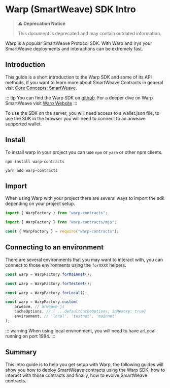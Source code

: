 # Warp (SmartWeave) SDK Intro

> **⚠️ Deprecation Notice**
>
> This document is deprecated and may contain outdated information.

Warp is a popular SmartWeave Protocol SDK. With Warp and Irys your SmartWeave deployments and interactions can be extremely fast.

## Introduction

This guide is a short introduction to the Warp SDK and some of its API methods, if you want to learn more about SmartWeave Contracts in general visit [Core Concepts: SmartWeave](/concepts/smartweave.html).

::: tip
You can find the Warp SDK on [github](https://github.com/warp-contracts). For a deeper dive on Warp SmartWeave visit [Warp Website](https://warp.cc)
:::

To use the SDK on the server, you will need access to a wallet.json file, to use the SDK in the browser you will need to connect to an arweave supported wallet.

## Install

To install warp in your project you can use `npm` or `yarn` or other npm clients.

<CodeGroup>
  <CodeGroupItem title="NPM">

```console
npm install warp-contracts
```

  </CodeGroupItem>
  <CodeGroupItem title="YARN">

```console
yarn add warp-contracts
```

  </CodeGroupItem>
</CodeGroup>

## Import

When using Warp with your project there are several ways to import the sdk depending on your project setup.

<CodeGroup>
  <CodeGroupItem title="Typescript">

```ts
import { WarpFactory } from "warp-contracts";
```

  </CodeGroupItem>
  <CodeGroupItem title="ESM">

```js
import { WarpFactory } from "warp-contracts/mjs";
```

  </CodeGroupItem>
  <CodeGroupItem title="CommonJS">

```js
const { WarpFactory } = require("warp-contracts");
```

  </CodeGroupItem>
</CodeGroup>

## Connecting to an environment

There are several environments that you may want to interact with, you can connect to those environments using the `forXXXX` helpers.

<CodeGroup>
  <CodeGroupItem title="Mainnet">

```ts
const warp = WarpFactory.forMainnet();
```

  </CodeGroupItem>
  <CodeGroupItem title="Testnet">

```js
const warp = WarpFactory.forTestnet();
```

  </CodeGroupItem>
  <CodeGroupItem title="Local">

```js
const warp = WarpFactory.forLocal();
```

  </CodeGroupItem>
  <CodeGroupItem title="Custom">

```js
const warp = WarpFactory.custom(
	arweave, // arweave-js
	cacheOptions, // { ...defaultCacheOptions, inMemory: true}
	environment, // 'local', 'testnet', 'mainnet'
);
```

  </CodeGroupItem>
</CodeGroup>

::: warning
When using local environment, you will need to have arLocal running on port 1984.
:::

## Summary

This intro guide is to help you get setup with Warp, the following guides will show you how to deploy SmartWeave contracts using the Warp SDK, how to interact with those contracts and finally, how to evolve SmartWeave contracts.
